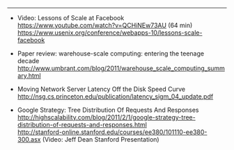 


<HR>

* Video: Lessons of Scale at Facebook
<br>https://www.youtube.com/watch?v=QCHiNEw73AU (64 min)
<br>https://www.usenix.org/conference/webapps-10/lessons-scale-facebook

* Paper review: warehouse-scale computing: entering the teenage decade
<br>http://www.umbrant.com/blog/2011/warehouse_scale_computing_summary.html

* Moving Network Server Latency Off the Disk Speed Curve
<br>http://nsg.cs.princeton.edu/publication/latency_sigm_04_update.pdf

* Google Strategy: Tree Distribution Of Requests And Responses
<br>http://highscalability.com/blog/2011/2/1/google-strategy-tree-distribution-of-requests-and-responses.html
<br>http://stanford-online.stanford.edu/courses/ee380/101110-ee380-300.asx (Video: Jeff Dean Stanford Presentation)
